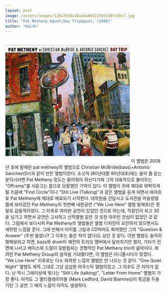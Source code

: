 ```yaml
---
layout: post
image: /assets/images/128a75d4a18aaba8452270e230fc5bc7.jpg
title: "Pat Metheny &quot;Day Trip&quot; (2008)"
author: "Keith"
---
```


![image](/assets/images/128a75d4a18aaba8452270e230fc5bc7.jpg)
이 앨범은 2008년 초에 발매된 pat metheny의 앨범으로 Christian McBride(bass)+Antonio Sanchez(Dr)과 같이 만든 앨범이란다.
소싯적 (80년대말 90년대초)에는 음악 좀 듣는 분이시라면 Pat Metheny 정도는 들어줘야 하신다기에 그의 대표작으로 불리우는 "Offramp"를 사듣고는 참으로 당황했던 기억이 있다. 이 앨범이 귀에 제대로 와박히게 될 즈음에 "First Circle"이나 "Still Live (Talking)"과 같은 앨범을 듣게 되면서 바야흐로 Pat Metheny에 제대로 매료되기 시작한다. 
대학원을 간답시고 도서관을 어슬렁댈 쯤에 보러갔던 Pat Metheny의 첫번째 내한공연 ("We Live Here" 앨범 발매후)은 정말로 감동적이었다. 그 이후로 여러번 공연이 있었던 것으로 아는데, 직장인이 되고 30을 넘기고 하면서 공연은 고사하고 신작앨범 같은 것 또한 아무런 관심이 없었던 것 같다.
그림에서 보다시피 Pat Metheny의 앨범들은 앨범 디자인이 요란하지 않으면서도 세련된 느낌을 준다. 
그에 반해서 타이틀 그림과 CD마저도 화려했던 그의 "Question &amp; Answer" (두번 들었나? 그 이후는 들은 적이 없다)도 샀던 것 같다.
이번 앨범도 솔직히 평해보라고 하면, bass와 drum이 예전의 트리오 맴버에서 달라지기만 했지, 기타가 전면에 나서고 베이스와 드럼이 뒷받침되는 전형적인 Pat Metheny trio의 음악이다. 화려한 Pat Metheny Group의 음악을 기대했다면, 이 앨범은 아니올시다가 맞겠다. 
"We Live Here" 이후로는 다소 화려한 느낌의 앨범은 안 나오는 것 같다. "One Quiet Night" 앨범도 제목 그대로 그냥 섭섭한 어쿠스틱 앨범이었고. 그 이후도 큰 차이가 없다. 난 역시 그래미상에 빛나는 "Still Life (talking)", "Letter From Home" 앨범이 가장 좋다. 아직도 그 멀티플레이어들 (Mark Ledford, David Blamires)이 목금을 두들기던 그 공연 그 때의 느낌이 아직도 생생하다.




